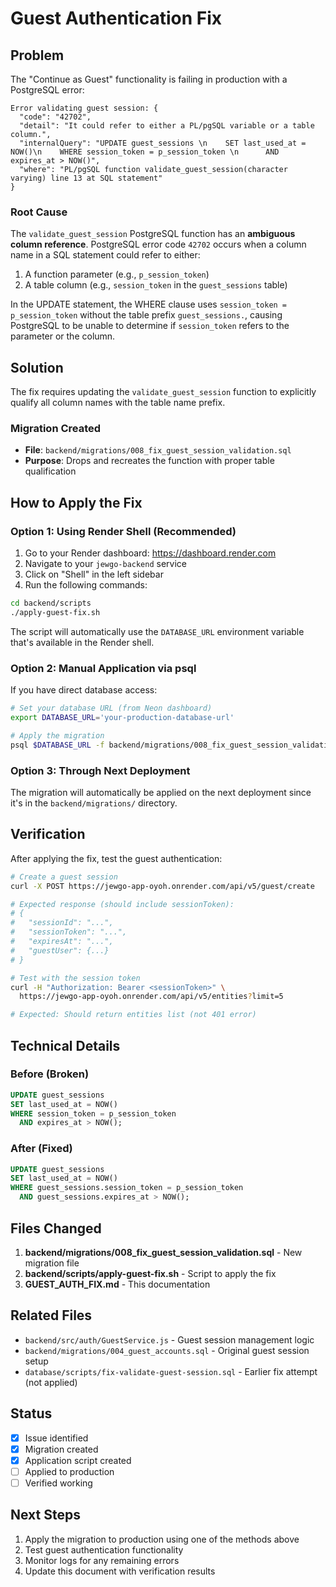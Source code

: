 # Guest Authentication Fix

## Problem

The "Continue as Guest" functionality is failing in production with a PostgreSQL error:

```
Error validating guest session: {
  "code": "42702",
  "detail": "It could refer to either a PL/pgSQL variable or a table column.",
  "internalQuery": "UPDATE guest_sessions \n    SET last_used_at = NOW()\n    WHERE session_token = p_session_token \n      AND expires_at > NOW()",
  "where": "PL/pgSQL function validate_guest_session(character varying) line 13 at SQL statement"
}
```

### Root Cause

The `validate_guest_session` PostgreSQL function has an **ambiguous column reference**. PostgreSQL error code `42702` occurs when a column name in a SQL statement could refer to either:

1. A function parameter (e.g., `p_session_token`)
2. A table column (e.g., `session_token` in the `guest_sessions` table)

In the UPDATE statement, the WHERE clause uses `session_token = p_session_token` without the table prefix `guest_sessions.`, causing PostgreSQL to be unable to determine if `session_token` refers to the parameter or the column.

## Solution

The fix requires updating the `validate_guest_session` function to explicitly qualify all column names with the table name prefix.

### Migration Created

- **File**: `backend/migrations/008_fix_guest_session_validation.sql`
- **Purpose**: Drops and recreates the function with proper table qualification

## How to Apply the Fix

### Option 1: Using Render Shell (Recommended)

1. Go to your Render dashboard: https://dashboard.render.com
2. Navigate to your `jewgo-backend` service
3. Click on "Shell" in the left sidebar
4. Run the following commands:

```bash
cd backend/scripts
./apply-guest-fix.sh
```

The script will automatically use the `DATABASE_URL` environment variable that's available in the Render shell.

### Option 2: Manual Application via psql

If you have direct database access:

```bash
# Set your database URL (from Neon dashboard)
export DATABASE_URL='your-production-database-url'

# Apply the migration
psql $DATABASE_URL -f backend/migrations/008_fix_guest_session_validation.sql
```

### Option 3: Through Next Deployment

The migration will automatically be applied on the next deployment since it's in the `backend/migrations/` directory.

## Verification

After applying the fix, test the guest authentication:

```bash
# Create a guest session
curl -X POST https://jewgo-app-oyoh.onrender.com/api/v5/guest/create

# Expected response (should include sessionToken):
# {
#   "sessionId": "...",
#   "sessionToken": "...",
#   "expiresAt": "...",
#   "guestUser": {...}
# }

# Test with the session token
curl -H "Authorization: Bearer <sessionToken>" \
  https://jewgo-app-oyoh.onrender.com/api/v5/entities?limit=5

# Expected: Should return entities list (not 401 error)
```

## Technical Details

### Before (Broken)

```sql
UPDATE guest_sessions
SET last_used_at = NOW()
WHERE session_token = p_session_token
  AND expires_at > NOW();
```

### After (Fixed)

```sql
UPDATE guest_sessions
SET last_used_at = NOW()
WHERE guest_sessions.session_token = p_session_token
  AND guest_sessions.expires_at > NOW();
```

## Files Changed

1. **backend/migrations/008_fix_guest_session_validation.sql** - New migration file
2. **backend/scripts/apply-guest-fix.sh** - Script to apply the fix
3. **GUEST_AUTH_FIX.md** - This documentation

## Related Files

- `backend/src/auth/GuestService.js` - Guest session management logic
- `backend/migrations/004_guest_accounts.sql` - Original guest session setup
- `database/scripts/fix-validate-guest-session.sql` - Earlier fix attempt (not applied)

## Status

- [x] Issue identified
- [x] Migration created
- [x] Application script created
- [ ] Applied to production
- [ ] Verified working

## Next Steps

1. Apply the migration to production using one of the methods above
2. Test guest authentication functionality
3. Monitor logs for any remaining errors
4. Update this document with verification results
